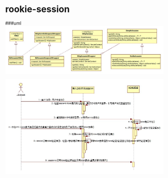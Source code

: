 # rookie-session

###uml
![](https://github.com/rookiefly/rookie-session/blob/master/session.jpg)
   
![](https://github.com/rookiefly/rookie-session/blob/master/sso.jpg)